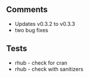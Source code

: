 ## Comments

* Updates v0.3.2 to v0.3.3
* two bug fixes

## Tests

* rhub - check for cran
* rhub - check with sanitizers
